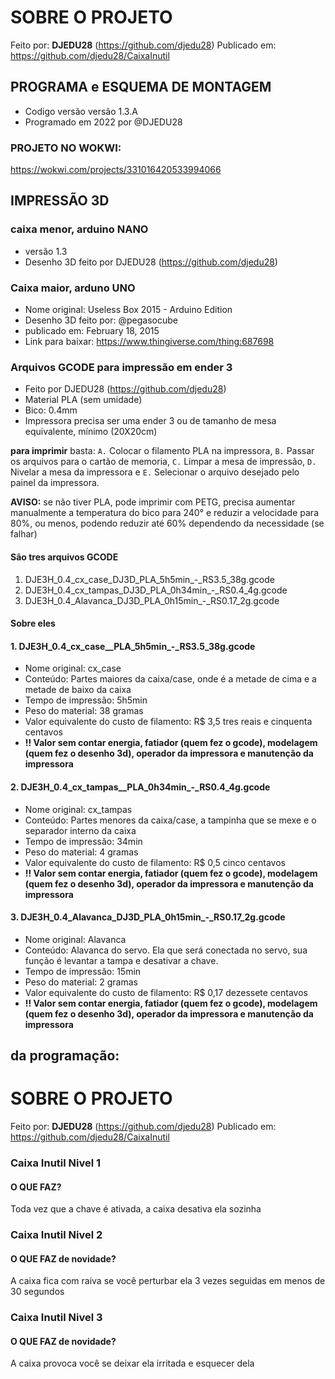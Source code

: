 # SOBRE O PROJETO

Feito por: **DJEDU28** (<https://github.com/djedu28>)
Publicado em: https://github.com/djedu28/CaixaInutil

## PROGRAMA e ESQUEMA DE MONTAGEM

* Codigo versão versão 1.3.A
* Programado em 2022 por @DJEDU28

### PROJETO NO WOKWI:

https://wokwi.com/projects/331016420533994066


## IMPRESSÃO 3D

### caixa menor, arduino NANO

* versão 1.3
* Desenho 3D feito por DJEDU28 (<https://github.com/djedu28>)

### Caixa maior, arduno UNO

* Nome original: Useless Box 2015 - Arduino Edition
* Desenho 3D feito por: @pegasocube
* publicado em: February 18, 2015
* Link para baixar: <https://www.thingiverse.com/thing:687698>

### Arquivos GCODE para impressão em ender 3

* Feito por DJEDU28 (<https://github.com/djedu28>)
* Material PLA (sem umidade)
* Bico: 0.4mm
* Impressora precisa ser uma ender 3 ou de tamanho de mesa equivalente, mínimo (20X20cm)

**para imprimir** basta:
`A.`  Colocar o filamento PLA na impressora,
`B.` Passar os arquivos para o cartão de memoria,
`C.` Limpar a mesa de impressão,
`D.` Nivelar a mesa da impressora e
`E.` Selecionar o arquivo desejado pelo painel da impressora.

**AVISO:** se não tiver PLA, pode imprimir com PETG, precisa aumentar manualmente a temperatura  do bico para 240° e reduzir a velocidade para 80%, ou menos, podendo reduzir até 60% dependendo da necessidade (se falhar)

#### São tres arquivos GCODE

1. DJE3H_0.4_cx_case_DJ3D_PLA_5h5min_-_RS3.5_38g.gcode
2. DJE3H_0.4_cx_tampas_DJ3D_PLA_0h34min_-_RS0.4_4g.gcode
3. DJE3H_0.4_Alavanca_DJ3D_PLA_0h15min_-_RS0.17_2g.gcode

#### Sobre eles

#### 1. DJE3H_0.4_cx_case__PLA_5h5min_-_RS3.5_38g.gcode

* Nome original: cx_case
* Conteúdo: Partes maiores da caixa/case, onde é a metade de cima e a metade de baixo da caixa
* Tempo de impressão: 5h5min
* Peso do material: 38 gramas
* Valor equivalente do custo de filamento: R$ 3,5 tres reais e cinquenta centavos
* **!! Valor sem contar energia, fatiador (quem fez o gcode), modelagem (quem fez o desenho 3d), operador da impressora e manutenção da impressora**

#### 2. DJE3H_0.4_cx_tampas__PLA_0h34min_-_RS0.4_4g.gcode

* Nome original: cx_tampas
* Conteúdo: Partes menores da caixa/case, a tampinha que se mexe e o separador interno da caixa
* Tempo de impressão: 34min
* Peso do material: 4 gramas
* Valor equivalente do custo de filamento: R$ 0,5 cinco centavos
* **!! Valor sem contar energia, fatiador (quem fez o gcode), modelagem (quem fez o desenho 3d), operador da impressora e manutenção da impressora**

#### 3. DJE3H_0.4_Alavanca_DJ3D_PLA_0h15min_-_RS0.17_2g.gcode

* Nome original: Alavanca
* Conteúdo: Alavanca do servo. Ela que será conectada no servo, sua função é levantar a tampa e desativar a chave.
* Tempo de impressão: 15min
* Peso do material: 2 gramas
* Valor equivalente do custo de filamento: R$ 0,17 dezessete centavos
* **!! Valor sem contar energia, fatiador (quem fez o gcode), modelagem (quem fez o desenho 3d), operador da impressora e manutenção da impressora**


## da programação:

# SOBRE O PROJETO

Feito por: **DJEDU28** (<https://github.com/djedu28>)
Publicado em: https://github.com/djedu28/CaixaInutil
  
### Caixa Inutil Nivel 1

#### O QUE FAZ?

Toda vez que a chave é ativada, a caixa desativa ela sozinha

### Caixa Inutil Nivel 2

#### O QUE FAZ de novidade?

A caixa fica com raiva se você perturbar ela 3 vezes seguidas em menos de 30 segundos

### Caixa Inutil Nivel 3

#### O QUE FAZ de novidade?

A caixa provoca você se deixar ela irritada e esquecer dela